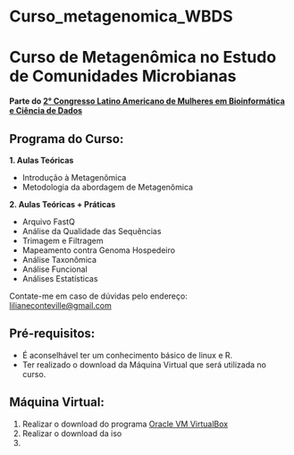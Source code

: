 # Curso_metagenomica_WBDS

<h1>Curso de Metagenômica no Estudo de Comunidades Microbianas</h1>

**Parte do [2° Congresso Latino Americano de Mulheres em Bioinformática e Ciência de Dados](http://womenbioinfodatascla.github.io/2WBDSLA/index.html)**

<h2>Programa do Curso:</h2>

**1. Aulas Teóricas**
  - Introdução à Metagenômica
  - Metodologia da abordagem de Metagenômica
  
**2. Aulas Teóricas + Práticas**
  - Arquivo FastQ
  - Análise da Qualidade das Sequências
  - Trimagem e Filtragem
  - Mapeamento contra Genoma Hospedeiro
  - Análise Taxonômica
  - Análise Funcional
  - Análises Estatísticas
  
Contate-me em caso de dúvidas pelo endereço: lilianeconteville@gmail.com

<h2>Pré-requisitos:</h2>

- É aconselhável ter um conhecimento básico de linux e R.
- Ter realizado o download da Máquina Virtual que será utilizada no curso.

<h2>Máquina Virtual:</h2>

1. Realizar o download do programa [Oracle VM VirtualBox](https://www.virtualbox.org/)
2. Realizar o download da iso 
3. 

